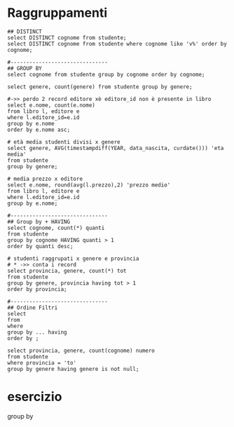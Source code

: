 # Raggruppamenti

    ## DISTINCT
    select DISTINCT cognome from studente; 
    select DISTINCT cognome from studente where cognome like 'v%' order by cognome; 

    #-------------------------------
    ## GROUP BY 
    select cognome from studente group by cognome order by cognome;

    select genere, count(genere) from studente group by genere;

    #->> perdo 2 record editore xè editore_id non è presente in libro
    select e.nome, count(e.nome)
    from libro l, editore e  
    where l.editore_id=e.id
    group by e.nome 
    order by e.nome asc;

    # età media studenti divisi x genere
    select genere, AVG(timestampdiff(YEAR, data_nascita, curdate())) 'eta media' 
    from studente
    group by genere;

    # media prezzo x editore
    select e.nome, round(avg(l.prezzo),2) 'prezzo medio' 
    from libro l, editore e 
    where l.editore_id=e.id 
    group by e.nome;

    #-------------------------------
    ## Group by + HAVING
    select cognome, count(*) quanti 
    from studente 
    group by cognome HAVING quanti > 1
    order by quanti desc;

    # studenti raggrupati x genere e provincia
    # * ->> conta i record
    select provincia, genere, count(*) tot 
    from studente 
    group by genere, provincia having tot > 1
    order by provincia;

    #-------------------------------
    ## Ordine Filtri
    select 
    from 
    where 
    group by ... having
    order by ;

    select provincia, genere, count(cognome) numero 
    from studente
    where provincia = 'to'
    group by genere having genere is not null;

# esercizio 
group by